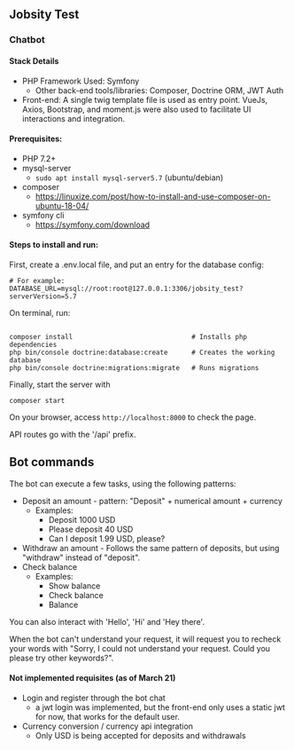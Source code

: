 ## Jobsity Test
### Chatbot

#### Stack Details
- PHP Framework Used: Symfony
  - Other back-end tools/libraries: Composer, Doctrine ORM, JWT Auth
- Front-end: A single twig template file is used as entry point. 
VueJs, Axios, Bootstrap, and moment.js were also used to facilitate UI interactions and integration.

#### Prerequisites:
- PHP 7.2+
- mysql-server
    - `sudo apt install mysql-server5.7`
       (ubuntu/debian)
- composer
    - https://linuxize.com/post/how-to-install-and-use-composer-on-ubuntu-18-04/
- symfony cli
    - https://symfony.com/download

#### Steps to install and run:

First, create a .env.local file, and put an entry for the database config:
```
# For example:
DATABASE_URL=mysql://root:root@127.0.0.1:3306/jobsity_test?serverVersion=5.7
```

On terminal, run:
```

composer install                              # Installs php dependencies
php bin/console doctrine:database:create      # Creates the working database
php bin/console doctrine:migrations:migrate   # Runs migrations
```
Finally, start the server with
```
composer start
```

On your browser, access `http://localhost:8000` to check the page.

API routes go with the '/api' prefix.

## Bot commands
The bot can execute a few tasks, using the following patterns:
- Deposit an amount - pattern: "Deposit" + numerical amount + currency
  - Examples:
    - Deposit 1000 USD
    - Please deposit 40 USD
    - Can I deposit 1.99 USD, please?
- Withdraw an amount - Follows the same pattern of deposits, but using "withdraw" instead of "deposit".
- Check balance
    - Examples:
        - Show balance
        - Check balance
        - Balance

You can also interact with 'Hello', 'Hi' and 'Hey there'. 

When the bot can't understand your request, it will request you to recheck your words with "Sorry, I could not understand your request. Could you please try other keywords?".


#### Not implemented requisites (as of March 21)
- Login and register through the bot chat
  - a jwt login was implemented, but the front-end only uses a static jwt for now,
    that works for the default user.
- Currency conversion / currency api integration
  - Only USD is being accepted for deposits and withdrawals
